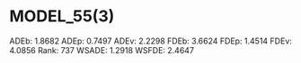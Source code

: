 # MODEL_55(3)

ADEb: 1.8682
ADEp: 0.7497
ADEv: 2.2298
FDEb: 3.6624
FDEp: 1.4514
FDEv: 4.0856
Rank: 737
WSADE: 1.2918
WSFDE: 2.4647